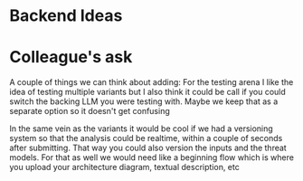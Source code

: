 # Backend Ideas 

# Colleague's ask
A couple of things we can think about adding:
For the testing arena I like the idea of testing multiple variants but I also think it could be call if you could switch the backing LLM you were testing with. Maybe we keep that as a separate option so it doesn't get confusing

In the same vein as the variants it would be cool if we had a versioning system so that the analysis could be realtime, within a couple of seconds after submitting. That way you could also version the inputs and the threat models. For that as well we would need like a beginning flow which is where you upload your architecture diagram, textual description, etc